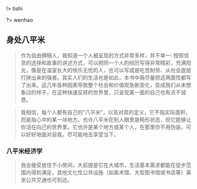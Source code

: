 
!> tishi

?> wenhao
## 身处八平米

> 作为自由撰稿人，我知道一个人被呈现的方式非常多样，并不单一: 按照信息的选择和故事的讲述方式，可以把同一个人的经历写得非常精彩，充满阳光，像是在温室长大的快乐无忧的人，也可以写成是吃苦耐劳、从社会底层打拼出来的强者。其实人们的生活也是如此，本书中我尽量把这两面性都写了出来。这几年各种因素导致整个社会和价值观急剧变化，变成我们从未想象过的样子，在这种快速反转的世界里，只呈现某一面的自己也有点不诚恳。

> 我相信，每个人都有自己的“八平米”，以及对其的定义，它不指实际面积，而是指心中的某一块地方。也许八平米在别人眼里是畸形状态，但它能够让你活在向己的世界里。它也许是某个地方或某个人，在那里你不用伪装，可以好好地面对自我，尽可能地去享受当下。

### 八平米经济学

> 我会接受居住于小房间，大前提是它在大城市，生活基本需求都能在徒步范围内得到满足，其他文化性公共设施（如美术馆、大型图书馆或书店等）乘坐公共交通也可到达。
>